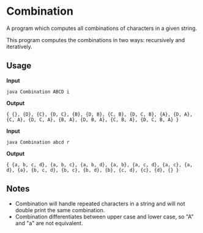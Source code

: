 # Combination
A program which computes all combinations of characters in a given string.

This program computes the combinations in two ways: recursively and iteratively.

## Usage

  **Input**
  ```
  java Combination ABCD i
  ```
  **Output**
  ```
  { {}, {D}, {C}, {D, C}, {B}, {D, B}, {C, B}, {D, C, B}, {A}, {D, A}, {C, A}, {D, C, A}, {B, A}, {D, B, A}, {C, B, A}, {D, C, B, A} }
  ```
  
  **Input**
  ```
  java Combination abcd r
  ```
  **Output**
  ```
  { {a, b, c, d}, {a, b, c}, {a, b, d}, {a, b}, {a, c, d}, {a, c}, {a, d}, {a}, {b, c, d}, {b, c}, {b, d}, {b}, {c, d}, {c}, {d}, {} }
  ```

## Notes
* Combination will handle repeated characters in a string and will not double print the same combination.
* Combination differentiates between upper case and lower case, so "A" and "a" are not equivalent.
  
